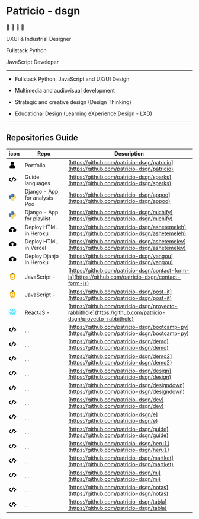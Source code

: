 # Patricio - dsgn

🦊 🚀 💭 👾

UXUI & Industrial Designer

Fullstack Python

JavaScript Developer

---

- Fullstack Python, JavaScript and UX/UI Design

- Multimedia and audiovisual development

- Strategic and creative design (Design Thinking)

- Educational Design (Learning eXperience Design - LXD)

---

## Repositories Guide

| icon | Repo | Description |
| --- | --- | --- |
| ![alt react](./icon/__profile.png "portfolio") | Portfolio                     | [https://github.com/patricio-dsgn/patricio](https://github.com/patricio-dsgn/patricio) |
| ![alt react](./icon/__code.png "languages") | Guide languages               | [https://github.com/patricio-dsgn/sparks](https://github.com/patricio-dsgn/sparks)|
| ![alt react](./icon/__python.png "python") | Django - App for analysis Poo | [https://github.com/patricio-dsgn/appoo](https://github.com/patricio-dsgn/appoo) |
| ![alt react](./icon/__python.png "python") | Django - App for playlist     | [https://github.com/patricio-dsgn/michify](https://github.com/patricio-dsgn/michify) |
| ![alt react](./icon/__deploy.png "deploy") | Deploy HTML in Heroku         | [https://github.com/patricio-dsgn/ashetemeleh](https://github.com/patricio-dsgn/ashetemeleh) |
| ![alt react](./icon/__deploy.png "deploy") | Deploy HTML in Vercel         | [https://github.com/patricio-dsgn/ashetemelev](https://github.com/patricio-dsgn/ashetemelev) |
| ![alt react](./icon/__deploy.png "deploy") | Deploy Djanjo in Heroku       | [https://github.com/patricio-dsgn/yangou](https://github.com/patricio-dsgn/yangou) |
| ![alt react](./icon/__javascript.png "javascript") | JavaScript -                  | [https://github.com/patricio-dsgn/contact-form-js](https://github.com/patricio-dsgn/contact-form-js) |
| ![alt react](./icon/__javascript.png "javascript") | JavaScript -                  | [https://github.com/patricio-dsgn/post-it](https://github.com/patricio-dsgn/post-it) |
| ![alt react](./icon/__react.png "react") | ReactJS -                     | [https://github.com/patricio-dsgn/proyecto-rabbithole](https://github.com/patricio-dsgn/proyecto-rabbithole) |
| ![alt react](./icon/__code.png "code") | ...                           | [https://github.com/patricio-dsgn/bootcamp-py](https://github.com/patricio-dsgn/bootcamp-py) |
| ![alt react](./icon/__code.png "code") | ...                           | [https://github.com/patricio-dsgn/demo](https://github.com/patricio-dsgn/demo) |
| ![alt react](./icon/__code.png "code") | ...                           | [https://github.com/patricio-dsgn/demo2](https://github.com/patricio-dsgn/demo2) |
| ![alt react](./icon/__code.png "code") | ...                           | [https://github.com/patricio-dsgn/design](https://github.com/patricio-dsgn/design) |
| ![alt react](./icon/__code.png "code") | ...                           | [https://github.com/patricio-dsgn/designdown](https://github.com/patricio-dsgn/designdown) |
| ![alt react](./icon/__code.png "code") | ...                           | [https://github.com/patricio-dsgn/dev](https://github.com/patricio-dsgn/dev) |
| ![alt react](./icon/__code.png "code") | ...                           | [https://github.com/patricio-dsgn/e](https://github.com/patricio-dsgn/e) |
| ![alt react](./icon/__code.png "code") | ...                           | [https://github.com/patricio-dsgn/guide](https://github.com/patricio-dsgn/guide) |
| ![alt react](./icon/__code.png "code") | ...                           | [https://github.com/patricio-dsgn/heru1](https://github.com/patricio-dsgn/heru1) |
| ![alt react](./icon/__code.png "code") | ...                           | [https://github.com/patricio-dsgn/martket](https://github.com/patricio-dsgn/martket) |
| ![alt react](./icon/__code.png "code") | ...                           | [https://github.com/patricio-dsgn/mi](https://github.com/patricio-dsgn/mi) |
| ![alt react](./icon/__code.png "code") | ...                           | [https://github.com/patricio-dsgn/notas](https://github.com/patricio-dsgn/notas)|
| ![alt react](./icon/__code.png "code") | ...                           | [https://github.com/patricio-dsgn/tabla](https://github.com/patricio-dsgn/tabla)|
